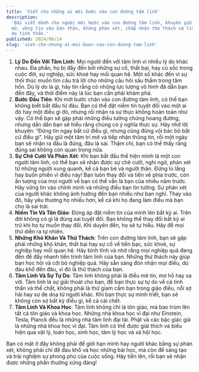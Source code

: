 ```yaml
---
title: 'Viết cho những ai mới bước vào con đường tâm linh'
description:
  'Bài viết dành cho người mới bước vào con đường tâm linh, khuyên giữ tâm trí
  mở, vững tin vào bản thân, không phán xét, chấp nhận thử thách và tìm kiếm tự
  do tinh thần.'
published: 2024/06/14
slug: 'viet-cho-nhung-ai-moi-buoc-vao-con-duong-tam-linh'
---
```


1. **Lý Do Đến Với Tâm Linh**: Mọi người đến với tâm linh vì nhiều lý do khác
   nhau. Đa phần, họ bị đẩy đến bởi những sự cố, thất bại, hay cú sốc trong cuộc
   đời, sự nghiệp, sức khoẻ hay mối quan hệ. Một số khác đến vì sự thôi thúc
   muốn tìm câu trả lời cho những câu hỏi sâu thẳm trong tâm hồn. Dù lý do là
   gì, hãy tin rằng có những lực lượng vô hình đã dẫn bạn đến đây, và thời điểm
   này là lúc bạn cần phải khám phá.
2. **Bước Đầu Tiên**: Khi mới bước chân vào con đường tâm linh, có thể bạn không
   biết bắt đầu từ đâu. Bạn có thể đặt niềm tin tuyệt đối vào một ai đó hay một
   điều gì đó, nhưng rồi nhận ra sự thực không hoàn toàn như vậy. Có thể bạn sẽ
   gặp phải những điều tưởng chừng hoang đường, nhưng dần dần bạn sẽ hiểu rằng
   chúng có ý nghĩa thực sự. Hãy nhớ lời khuyên: “Đừng tin ngay bất cứ điều gì,
   nhưng cũng đừng vội bác bỏ bất cứ điều gì”. Hãy giữ một tâm trí mở và tiếp
   nhận thông tin, rồi một ngày bạn sẽ nhận ra đâu là đúng, đâu là sai. Thậm
   chí, bạn có thể thấy rằng đúng sai không còn quan trọng nữa.
3. **Sự Chê Cười Và Phán Xét**: Khi bạn bắt đầu thể hiện mình là một con người
   tâm linh, có thể bạn sẽ nhận được sự chê cười, nghi ngờ, phán xét từ những
   người xung quanh, kể cả bạn bè và người thân. Đừng lo lắng hay buồn phiền vì
   điều này! Bạn luôn thay đổi và tiến về phía trước, còn ấn tượng của mọi người
   về bạn có thể vẫn là bạn của nhiều năm trước. Hãy vững tin vào chính mình và
   những điều bạn tin tưởng. Sự phán xét của người khác không ảnh hưởng đến bạn
   nhiều như bạn nghĩ. Thay vào đó, hãy yêu thương họ nhiều hơn, kể cả khi họ
   đang làm điều mà bạn cho là sai trái.
4. **Niềm Tin Và Tôn Giáo**: Đừng áp đặt niềm tin của mình lên bất kỳ ai. Trên
   đời không có gì là đúng sai tuyệt đối. Bạn không thể thay đổi bất kỳ ai trừ
   khi họ tự muốn thay đổi. Khi duyên đến, họ sẽ tự hiểu. Hãy để mọi thứ diễn ra
   tự nhiên.
5. **Những Khó Khăn Và Thử Thách**: Trên con đường tâm linh, bạn sẽ gặp phải
   những khó khăn, thất bại hay sự cố về tiền bạc, sức khoẻ, sự nghiệp hay mối
   quan hệ. Hãy bình tĩnh và nhớ rằng mọi nghiệp quả đang đến để đẩy nhanh tiến
   trình tâm linh của bạn. Những thử thách này giúp bạn học hỏi và cởi bỏ nghiệp
   quả. Hãy sẵn sàng đón nhận mọi điều, dù đau khổ đến đâu, vì đó là thử thách
   của bạn.
6. **Tâm Linh Và Sự Tự Do**: Tâm linh không phải là điều mê tín, mơ hồ hay xa
   vời. Tâm linh là sự giải thoát cho bạn, để bạn thực sự tự do về cả tinh thần
   và thể chất, không phải là thứ giam cầm bạn trong giáo điều, nỗi sợ hãi hay
   sự đe doạ từ người khác. Khi bạn thực sự minh triết, bạn sẽ không còn sợ bất
   kỳ điều gì, kể cả cái chết.
7. **Tâm Linh Và Khoa Học**: Tâm linh không chỉ là tôn giáo, mà bao trùm lên tất
   cả tôn giáo và khoa học. Những nhà khoa học vĩ đại như Einstein, Tesla,
   Planck đều là những nhà tâm linh đại tài. Phật và các bậc giác giả là những
   nhà khoa học vĩ đại. Tâm linh có thể được giải thích và biểu hiện qua vật lý,
   toán học, sinh học, tâm lý học và xã hội học.

Bạn có mặt ở đây không phải để giới hạn mình hay người khác bằng sự phán xét,
không phải chỉ để đau khổ và học những bài học, mà còn để sáng tạo và trải
nghiệm sự phong phú của cuộc sống. Hãy tiến lên, rồi bạn sẽ nhận được những phần
thưởng xứng đáng!
